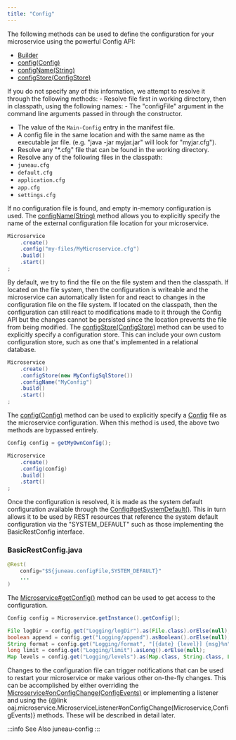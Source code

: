 ```yaml
---
title: "Config"
---
```


The following methods can be used to define the configuration for your microservice using the powerful Config API:
- [Builder](../apidocs/org/apache/juneau/microservice/Microservice/Builder.html)
- [config(Config)](../apidocs/org/apache/juneau/microservice/Microservice/Builder.html#config(Config))
- [configName(String)](../apidocs/org/apache/juneau/microservice/Microservice/Builder.html#configName(String))
- [configStore(ConfigStore)](../apidocs/org/apache/juneau/microservice/Microservice/Builder.html#configStore(ConfigStore))

If you do not specify any of this information, we attempt to resolve it through the following methods: - Resolve file first in working directory, then in classpath, using the following names: - The "configFile" argument in the command line arguments passed in through the constructor.
- The value of the `Main-Config` entry in the manifest file.
- A config file in the same location and with the same name as the executable jar file.
(e.g.
"java -jar myjar.jar" will look for "myjar.cfg").
- Resolve any "*.cfg" file that can be found in the working directory.
- Resolve any of the following files in the classpath:
- `juneau.cfg`
- `default.cfg`
- `application.cfg`
- `app.cfg`
- `settings.cfg`

If no configuration file is found, and empty in-memory configuration is used.
The [configName(String)](../apidocs/org/apache/juneau/microservice/Microservice/Builder.html#configName(String)) method allows you to explicitly specify the name of the external configuration file location for your microservice.

```java
Microservice
    .create()
    .config("my-files/MyMicroservice.cfg")
    .build()
    .start()
;
```


By default, we try to find the file on the file system and then the classpath.
If located on the file system, then the configuration is writeable and the microservice can automatically listen for and react to changes in the configuration file on the file system.
If located on the classpath, then the configuration can still react to modifications made to it through the Config API but the changes cannot be persisted since the location prevents the file from being modified.
The [configStore(ConfigStore)](../apidocs/org/apache/juneau/microservice/Microservice/Builder.html#configStore(ConfigStore)) method can be used to explicitly specify a configuration store.
This can include your own custom configuration store, such as one that's implemented in a relational database.

```java
Microservice
    .create()
    .configStore(new MyConfigSqlStore())
    .configName("MyConfig")
    .build()
    .start()
;
```


The [config(Config)](../apidocs/org/apache/juneau/microservice/Microservice/Builder.html#config(Config)) method can be used to explicitly specify a [Config](../apidocs/org/apache/juneau/config/Config.html) file as the microservice configuration.
When this method is used, the above two methods are bypassed entirely.

```java
Config config = getMyOwnConfig();

Microservice
    .create()
    .config(config)
    .build()
    .start()
;
```


Once the configuration is resolved, it is made as the system default configuration available through the [Config#getSystemDefault()](../apidocs/org/apache/juneau/config/Config.html#getSystemDefault()).
This in turn allows it to be used by REST resources that reference the system default configuration via the "SYSTEM_DEFAULT" such as those implementing the BasicRestConfig interface.
### BasicRestConfig.java


```java
@Rest(
    config="$S{juneau.configFile,SYSTEM_DEFAULT}"
    ...
)
```


The [Microservice#getConfig()](../apidocs/org/apache/juneau/microservice/Microservice.html#getConfig()) method can be used to get access to the configuration.

```java
Config config = Microservice.getInstance().getConfig();

File logDir = config.get("Logging/logDir").as(File.class).orElse(null);
boolean append = config.get("Logging/append").asBoolean().orElse(null);
String format = config.get("Logging/format", "[{date} {level}] {msg}%n").orElse(null);
long limit = config.get("Logging/limit").asLong().orElse(null);
Map levels = config.get("Logging/levels").as(Map.class, String.class, Level.class).orElse(null);
```


Changes to the configuration file can trigger notifications that can be used to restart your microservice or make various other on-the-fly changes.
This can be accomplished by either overriding the [Microservice#onConfigChange(ConfigEvents)](../apidocs/org/apache/juneau/microservice/Microservice.html#onConfigChange(ConfigEvents)) or implementing a listener and using the \{@link oaj.microservice.MicroserviceListener#onConfigChange(Microservice,ConfigEvents)\} methods.
These will be described in detail later.

:::info See Also
juneau-config
:::
